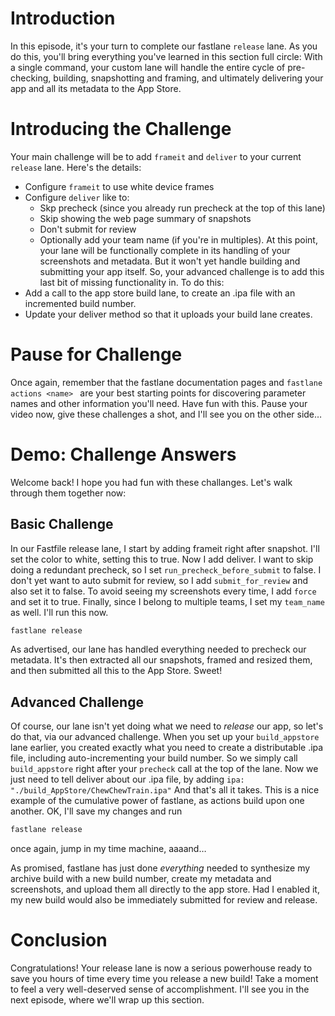 # Introduction
In this episode, it's your turn to complete our fastlane `release` lane. 
As you do this, you'll bring everything you've learned in this section full circle: With a single command, your custom lane will handle the entire cycle of pre-checking, building, snapshotting and framing, and ultimately delivering your app and all its metadata to the App Store. 
# Introducing the Challenge
Your main challenge will be to add `frameit` and `deliver` to your current `release` lane. Here's the details:
- Configure `frameit` to use white device frames
- Configure `deliver` like to:
	- Skp precheck (since you already run precheck at the top of this lane)
	- Skip showing the web page summary of snapshots
	- Don't submit for review
	- Optionally add your team name (if you're in multiples).
At this point, your lane will be functionally complete in its handling of your screenshots and metadata. But it won't yet handle building and submitting your app itself.
So, your advanced challenge is to add this last bit of missing functionality in. To do this:
- Add a call to the app store build lane, to create an .ipa file with an incremented build number.
- Update your deliver method so that it uploads your build lane creates.
# Pause for Challenge
Once again, remember that the fastlane documentation pages and `fastlane actions <name> ` are your best starting points for discovering parameter names and other information you'll need. 
Have fun with this. Pause your video now, give these challenges a shot, and I'll see you on the other side…
# Demo: Challenge Answers
Welcome back! I hope you had fun with these challanges. Let's walk through them together now:
## Basic Challenge
In our Fastfile release lane, I start by adding frameit right after snapshot. I'll set the color to white, setting this to true. 
Now I add deliver. I want to skip doing a redundant precheck, so I set `run_precheck_before_submit` to false. I don't yet want to auto submit for review, so I add `submit_for_review` and also set it to false. To avoid seeing my screenshots every time, I add `force` and set it to true. Finally, since I belong to multiple teams, I set my `team_name` as well. 
I'll run this now.
```bash
fastlane release
```
As advertised, our lane has handled everything needed to precheck our metadata. It's then extracted all our snapshots, framed and resized them, and then submitted all this to the App Store. Sweet!
## Advanced Challenge
Of course, our lane isn't yet doing what we need to *release* our app, so let's do that, via our advanced challenge.
When you set up your `build_appstore` lane earlier, you created exactly what you need to create a distributable .ipa file, including auto-incrementing your build number. So we simply call `build_appstore` right after your `precheck` call at the top of the lane.
Now we just need to tell deliver about our .ipa file, by adding `ipa: "./build_AppStore/ChewChewTrain.ipa"`
And that's all it takes. This is a nice example of the cumulative power of fastlane, as actions build upon one another.
OK, I'll save my changes and run
```bash
fastlane release
```
once again, jump in my time machine, aaaand…
<!-- Switch to browser to show results -->
As promised, fastlane has just done *everything* needed to synthesize my archive build with a new build number, create my metadata and screenshots, and upload them all directly to the app store. Had I enabled it, my new build would also be immediately submitted for review and release.
# Conclusion
Congratulations! Your release lane is now a serious powerhouse ready to save you hours of time every time you release a new build! 
Take a moment to feel a very well-deserved sense of accomplishment. I'll see you in the next episode, where we'll wrap up this section.